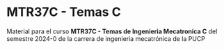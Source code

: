 # MTR37C - Temas C
Material para el curso **MTR37C - Temas de Ingenieria Mecatronica C** del semestre 2024-0 de la carrera de ingenieria mecatrónica de la PUCP 
